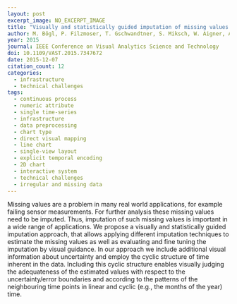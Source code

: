 ```yaml
---
layout: post
excerpt_image: NO_EXCERPT_IMAGE
title: "Visually and statistically guided imputation of missing values in univariate seasonal time series"
author: M. Bögl, P. Filzmoser, T. Gschwandtner, S. Miksch, W. Aigner, A. Rind & T. Lammarsch
year: 2015
journal: IEEE Conference on Visual Analytics Science and Technology
doi: 10.1109/VAST.2015.7347672
date: 2015-12-07
citation_count: 12
categories:
  - infrastructure
  - technical challenges
tags:
  - continuous process
  - numeric attribute
  - single time-series
  - infrastructure
  - data preprocessing
  - chart type
  - direct visual mapping
  - line chart
  - single-view layout
  - explicit temporal encoding
  - 2D chart
  - interactive system
  - technical challenges
  - irregular and missing data
---
```

Missing values are a problem in many real world applications, for example failing sensor measurements. For further analysis these missing values need to be imputed. Thus, imputation of such missing values is important in a wide range of applications. We propose a visually and statistically guided imputation approach, that allows applying different imputation techniques to estimate the missing values as well as evaluating and fine tuning the imputation by visual guidance. In our approach we include additional visual information about uncertainty and employ the cyclic structure of time inherent in the data. Including this cyclic structure enables visually judging the adequateness of the estimated values with respect to the uncertainty/error boundaries and according to the patterns of the neighbouring time points in linear and cyclic (e.g., the months of the year) time.
